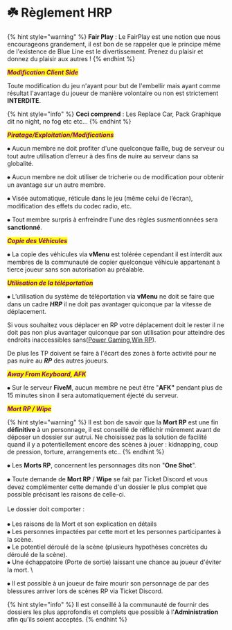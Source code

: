 # ☘️ Règlement HRP

{% hint style="warning" %}
**Fair Play** : Le FairPlay est une notion que nous encourageons grandement, il est bon de se rappeler que le principe même de l'existence de Blue Line est le divertissement. Prenez du plaisir et donnez du plaisir aux autres !&#x20;
{% endhint %}



_<mark style="color:purple;">**Modification Client Side**</mark>_



Toute modification du jeu n'ayant pour but de l'embellir mais ayant comme résultat l'avantage du joueur de manière volontaire ou non est strictement **INTERDITE**.&#x20;

{% hint style="info" %}
**Ceci comprend** : Les Replace Car, Pack Graphique dit no night, no fog etc etc...
{% endhint %}



_<mark style="color:purple;">**Piratage/Exploitation/Modifications**</mark>_



⦁ Aucun membre ne doit profiter d'une quelconque faille, bug de serveur ou tout autre utilisation d’erreur à des fins de nuire au serveur dans sa globalité.&#x20;

⦁ Aucun membre ne doit utiliser de tricherie ou de modification pour obtenir un avantage sur un autre membre.

⦁ Visée automatique, réticule dans le jeu (même celui de l’écran), modification des effets du codec radio, etc.

⦁ Tout membre surpris à enfreindre l'une des règles susmentionnées sera **sanctionné**.



_<mark style="color:purple;">**Copie des Véhicules**</mark>_



⦁ La copie des véhicules via **vMenu** est tolérée cependant il est interdit aux membres de la communauté de copier quelconque véhicule appartenant à tierce joueur sans son autorisation au préalable.



_<mark style="color:purple;">**Utilisation de la téléportation**</mark>_



⦁ L’utilisation du système de téléportation via **vMenu** ne doit se faire que dans un cadre _**HRP**_ il ne doit pas avantager quiconque par la vitesse de déplacement.

Si vous souhaitez vous déplacer en RP votre déplacement doit le rester il ne doit pas non plus avantager quiconque par son utilisation pour atteindre des endroits inaccessibles sans([Power Gaming](../../../../policies/zone-de-travail-billy-1/five-m/politiques-en-matiere-de-jeux-de-role/powergaming.md),[Win RP](../../../../policies/zone-de-travail-billy-1/five-m/politiques-en-matiere-de-jeux-de-role/win-rp.md)).&#x20;

De plus les TP doivent se faire à l'écart des zones à forte activité pour ne pas nuire au _**RP**_ des autres joueurs.



_<mark style="color:purple;">**Away From Keyboard, AFK**</mark>_



⦁ Sur le serveur **FiveM**, aucun membre ne peut être "**AFK"** pendant plus de 15 minutes sinon il sera automatiquement éjecté du serveur.&#x20;



_<mark style="color:purple;">**Mort RP / Wipe**</mark>_



{% hint style="warning" %}
Il est bon de savoir que la **Mort RP** est une fin **définitive** à un personnage, il est conseillé de réfléchir mûrement avant de déposer un dossier sur autrui. Ne choisissez pas la solution de facilité quand il y a potentiellement encore des scènes à jouer : kidnapping, coup de pression, torture, arrangements etc..
{% endhint %}

⦁ Les **Morts RP**, concernent les personnages dits non "**One Shot**".&#x20;

⦁ Toute demande de **Mort RP** / **Wipe** se fait par Ticket Discord et vous devez complémenter cette demande d'un dossier le plus complet que possible précisant les raisons de celle-ci.\
\
Le dossier doit comporter : \
\
&#x20;⦁ Les raisons de la Mort et son explication en détails \
&#x20;⦁ Les personnes impactées par cette mort et les personnes participantes à la scène. \
&#x20;⦁ Le potentiel déroulé de la scène (plusieurs hypothèses concrètes du déroulé de la scène).\
&#x20;⦁ Une échappatoire (Porte de sortie) laissant une chance au joueur d'éviter la mort. \


⦁ Il est possible à un joueur de faire mourir son personnage de par des blessures arriver lors de scènes RP via Ticket Discord.

{% hint style="info" %}
Il est conseillé à la communauté de fournir des dossiers les plus approfondis et complets que possible à l'**Administration** afin qu'ils soient acceptés.
{% endhint %}
